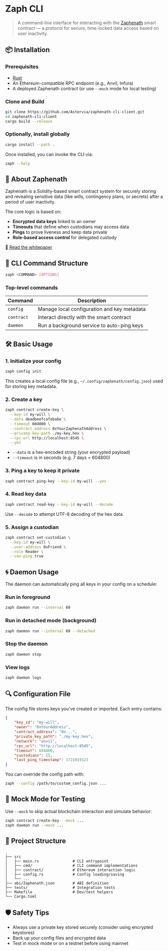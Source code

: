 # Zaph CLI

> A command-line interface for interacting with the [Zaphenath](https://zaphenath.astervia.tech) smart contract — a protocol for secure, time-locked data access based on user inactivity.

## 📦 Installation

### Prerequisites

- [Rust](https://rust-lang.org/tools/install)
- An Ethereum-compatible RPC endpoint (e.g., Anvil, Infura)
- A deployed Zaphenath contract (or use `--mock` mode for local testing)

### Clone and Build

```bash
git clone https://github.com/Astervia/zaphenath-cli-client.git
cd zaphenath-cli-client
cargo build --release
```

### Optionally, install globally

```bash
cargo install --path .
```

Once installed, you can invoke the CLI via:

```bash
zaph --help
```

## 🧠 About Zaphenath

Zaphenath is a Solidity-based smart contract system for securely storing and revealing sensitive data (like wills, contingency plans, or secrets) after a period of user inactivity.

The core logic is based on:

- **Encrypted data keys** linked to an owner
- **Timeouts** that define when custodians may access data
- **Pings** to prove liveness and keep data private
- **Role-based access control** for delegated custody

📖 [Read the whitepaper](https://zaphenath.astervia.tech/whitepaper)

## 🧰 CLI Command Structure

```bash
zaph <COMMAND> [OPTIONS]
```

### Top-level commands

| Command    | Description                                 |
| ---------- | ------------------------------------------- |
| `config`   | Manage local configuration and key metadata |
| `contract` | Interact directly with the smart contract   |
| `daemon`   | Run a background service to auto-ping keys  |

## 🛠 Basic Usage

### 1. Initialize your config

```bash
zaph config init
```

This creates a local config file (e.g., `~/.config/zaphenath/config.json`) used for storing key metadata.

### 2. Create a key

```bash
zaph contract create-key \
  --key-id my-will \
  --data deadbeefcafebabe \
  --timeout 604800 \
  --contract-address 0xYourZaphenathAddress \
  --private-key-path ./my-key.hex \
  --rpc-url http://localhost:8545 \
  --yes
```

- `--data` is a hex-encoded string (your encrypted payload)
- `--timeout` is in seconds (e.g. 7 days = 604800)

### 3. Ping a key to keep it private

```bash
zaph contract ping-key --key-id my-will --yes
```

### 4. Read key data

```bash
zaph contract read-key --key-id my-will --decode
```

Use `--decode` to attempt UTF-8 decoding of the hex data.

### 5. Assign a custodian

```bash
zaph contract set-custodian \
  --key-id my-will \
  --user-address 0xFriend \
  --role Reader \
  --can-ping true
```

## 🌀 Daemon Usage

The daemon can automatically ping all keys in your config on a schedule:

### Run in foreground

```bash
zaph daemon run --interval 60
```

### Run in detached mode (background)

```bash
zaph daemon run --interval 60 --detached
```

### Stop the daemon

```bash
zaph daemon stop
```

### View logs

```bash
zaph daemon logs
```

## 🔍 Configuration File

The config file stores keys you've created or imported. Each entry contains:

```json
{
    "key_id": "my-will",
    "owner": "0xYourAddress",
    "contract_address": "0x...",
    "private_key_path": "./my-key.hex",
    "network": "anvil",
    "rpc_url": "http://localhost:8545",
    "timeout": 604800,
    "custodians": [],
    "last_ping_timestamp": 1721019123
}
```

You can override the config path with:

```bash
zaph --config /path/to/custom_config.json ...
```

## 🧪 Mock Mode for Testing

Use `--mock` to skip actual blockchain interaction and simulate behavior:

```bash
zaph contract create-key --mock ...
zaph daemon run --mock ...
```

## 🧱 Project Structure

```
.
├── src
│   ├── main.rs               # CLI entrypoint
│   ├── cmd/                  # CLI command implementations
│   ├── contract/             # Ethereum interaction logic
│   ├── config.rs             # Config loading/saving
│   └── ...
├── abi/Zaphenath.json        # ABI definition
├── tests/                    # Integration tests
├── Makefile                  # Dev/test helpers
└── Cargo.toml
```

## 🛡 Safety Tips

- Always use a private key stored securely (consider using encrypted keystores)
- Back up your config files and encrypted data
- Test in mock mode or on a testnet before using mainnet
